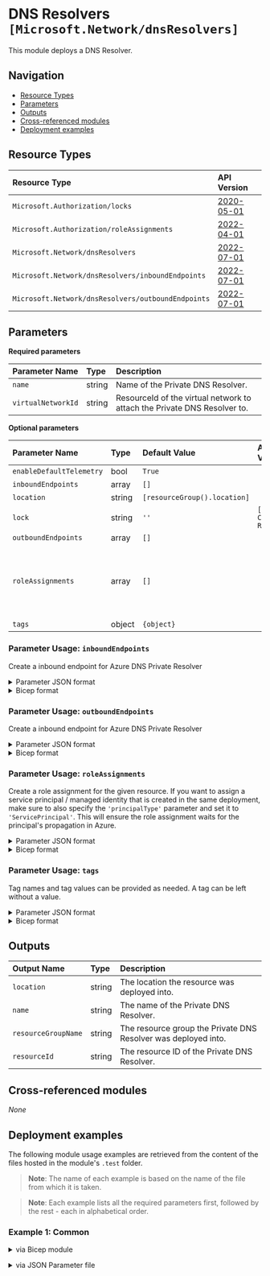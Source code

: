 # DNS Resolvers `[Microsoft.Network/dnsResolvers]`

This module deploys a DNS Resolver.

## Navigation

- [Resource Types](#Resource-Types)
- [Parameters](#Parameters)
- [Outputs](#Outputs)
- [Cross-referenced modules](#Cross-referenced-modules)
- [Deployment examples](#Deployment-examples)

## Resource Types

| Resource Type | API Version |
| :-- | :-- |
| `Microsoft.Authorization/locks` | [2020-05-01](https://learn.microsoft.com/en-us/azure/templates/Microsoft.Authorization/2020-05-01/locks) |
| `Microsoft.Authorization/roleAssignments` | [2022-04-01](https://learn.microsoft.com/en-us/azure/templates/Microsoft.Authorization/2022-04-01/roleAssignments) |
| `Microsoft.Network/dnsResolvers` | [2022-07-01](https://learn.microsoft.com/en-us/azure/templates/Microsoft.Network/2022-07-01/dnsResolvers) |
| `Microsoft.Network/dnsResolvers/inboundEndpoints` | [2022-07-01](https://learn.microsoft.com/en-us/azure/templates/Microsoft.Network/2022-07-01/dnsResolvers/inboundEndpoints) |
| `Microsoft.Network/dnsResolvers/outboundEndpoints` | [2022-07-01](https://learn.microsoft.com/en-us/azure/templates/Microsoft.Network/2022-07-01/dnsResolvers/outboundEndpoints) |

## Parameters

**Required parameters**

| Parameter Name | Type | Description |
| :-- | :-- | :-- |
| `name` | string | Name of the Private DNS Resolver. |
| `virtualNetworkId` | string | ResourceId of the virtual network to attach the Private DNS Resolver to. |

**Optional parameters**

| Parameter Name | Type | Default Value | Allowed Values | Description |
| :-- | :-- | :-- | :-- | :-- |
| `enableDefaultTelemetry` | bool | `True` |  | Enable telemetry via a Globally Unique Identifier (GUID). |
| `inboundEndpoints` | array | `[]` |  | Inbound Endpoints for Private DNS Resolver. |
| `location` | string | `[resourceGroup().location]` |  | Location for all resources. |
| `lock` | string | `''` | `['', CanNotDelete, ReadOnly]` | Specify the type of lock. |
| `outboundEndpoints` | array | `[]` |  | Outbound Endpoints for Private DNS Resolver. |
| `roleAssignments` | array | `[]` |  | Array of role assignment objects that contain the 'roleDefinitionIdOrName' and 'principalId' to define RBAC role assignments on this resource. In the roleDefinitionIdOrName attribute, you can provide either the display name of the role definition, or its fully qualified ID in the following format: '/providers/Microsoft.Authorization/roleDefinitions/c2f4ef07-c644-48eb-af81-4b1b4947fb11'. |
| `tags` | object | `{object}` |  | Tags of the resource. |


### Parameter Usage: `inboundEndpoints`

Create a inbound endpoint for Azure DNS Private Resolver

<details>

<summary>Parameter JSON format</summary>

```json
    "inboundEndpoints": {
      "value": [
        {
          "name": "[[namePrefix]]-az-pdnsin-x-001",
          "subnetId": "/subscriptions/[[subscriptionId]]/resourceGroups/validation-rg/providers/Microsoft.Network/virtualNetworks/adp-[[namePrefix]]-az-vnet-x-002/subnets/[[namePrefix]]-az-subnet-x-001"
        }
      ]
    },
```

</details>

<details>

<summary>Bicep format</summary>

```bicep
inboundEndpoints: [
    {
        name: '[[namePrefix]]-az-pdnsin-x-001'
        subnetId: '/subscriptions/[[subscriptionId]]/resourceGroups/validation-rg/providers/Microsoft.Network/virtualNetworks/adp-[[namePrefix]]-az-vnet-x-002/subnets/[[namePrefix]]-az-subnet-x-001'
    }
    {
        name: '[[namePrefix]]-az-pdnsin-x-002'
        subnetId: '/subscriptions/[[subscriptionId]]/resourceGroups/validation-rg/providers/Microsoft.Network/virtualNetworks/adp-[[namePrefix]]-az-vnet-x-002/subnets/[[namePrefix]]-az-subnet-x-002'
    }
]
```

</details>
<p>

### Parameter Usage: `outboundEndpoints`

Create a inbound endpoint for Azure DNS Private Resolver

<details>

<summary>Parameter JSON format</summary>

```json
    "outboundEndpoints": {
      "value": [
        {
          "name": "[[namePrefix]]-az-pdnsout-x-001",
          "subnetId": "/subscriptions/[[subscriptionId]]/resourceGroups/validation-rg/providers/Microsoft.Network/virtualNetworks/adp-[[namePrefix]]-az-vnet-x-002/subnets/[[namePrefix]]-az-subnet-x-001"
        }
      ]
    },
```

</details>

<details>

<summary>Bicep format</summary>

```bicep
outboundEndpoints: [
    {
        name: '[[namePrefix]]-az-pdnsout-x-001'
        subnetId: '/subscriptions/[[subscriptionId]]/resourceGroups/validation-rg/providers/Microsoft.Network/virtualNetworks/adp-[[namePrefix]]-az-vnet-x-002/subnets/[[namePrefix]]-az-subnet-x-001'
    }
    {
        name: '[[namePrefix]]-az-pdnsout-x-002'
        subnetId: '/subscriptions/[[subscriptionId]]/resourceGroups/validation-rg/providers/Microsoft.Network/virtualNetworks/adp-[[namePrefix]]-az-vnet-x-002/subnets/[[namePrefix]]-az-subnet-x-002'
    }
]
```

</details>
<p>

### Parameter Usage: `roleAssignments`

Create a role assignment for the given resource. If you want to assign a service principal / managed identity that is created in the same deployment, make sure to also specify the `'principalType'` parameter and set it to `'ServicePrincipal'`. This will ensure the role assignment waits for the principal's propagation in Azure.

<details>

<summary>Parameter JSON format</summary>

```json
"roleAssignments": {
    "value": [
        {
            "roleDefinitionIdOrName": "Reader",
            "description": "Reader Role Assignment",
            "principalIds": [
                "12345678-1234-1234-1234-123456789012", // object 1
                "78945612-1234-1234-1234-123456789012" // object 2
            ]
        },
        {
            "roleDefinitionIdOrName": "/providers/Microsoft.Authorization/roleDefinitions/c2f4ef07-c644-48eb-af81-4b1b4947fb11",
            "principalIds": [
                "12345678-1234-1234-1234-123456789012" // object 1
            ],
            "principalType": "ServicePrincipal"
        }
    ]
}
```

</details>

<details>

<summary>Bicep format</summary>

```bicep
roleAssignments: [
    {
        roleDefinitionIdOrName: 'Reader'
        description: 'Reader Role Assignment'
        principalIds: [
            '12345678-1234-1234-1234-123456789012' // object 1
            '78945612-1234-1234-1234-123456789012' // object 2
        ]
    }
    {
        roleDefinitionIdOrName: '/providers/Microsoft.Authorization/roleDefinitions/c2f4ef07-c644-48eb-af81-4b1b4947fb11'
        principalIds: [
            '12345678-1234-1234-1234-123456789012' // object 1
        ]
        principalType: 'ServicePrincipal'
    }
]
```

</details>
<p>

### Parameter Usage: `tags`

Tag names and tag values can be provided as needed. A tag can be left without a value.

<details>

<summary>Parameter JSON format</summary>

```json
"tags": {
    "value": {
        "Environment": "Non-Prod",
        "Contact": "test.user@testcompany.com",
        "PurchaseOrder": "1234",
        "CostCenter": "7890",
        "ServiceName": "DeploymentValidation",
        "Role": "DeploymentValidation"
    }
}
```

</details>

<details>

<summary>Bicep format</summary>

```bicep
tags: {
    Environment: 'Non-Prod'
    Contact: 'test.user@testcompany.com'
    PurchaseOrder: '1234'
    CostCenter: '7890'
    ServiceName: 'DeploymentValidation'
    Role: 'DeploymentValidation'
}
```

</details>
<p>

## Outputs

| Output Name | Type | Description |
| :-- | :-- | :-- |
| `location` | string | The location the resource was deployed into. |
| `name` | string | The name of the Private DNS Resolver. |
| `resourceGroupName` | string | The resource group the Private DNS Resolver was deployed into. |
| `resourceId` | string | The resource ID of the Private DNS Resolver. |

## Cross-referenced modules

_None_

## Deployment examples

The following module usage examples are retrieved from the content of the files hosted in the module's `.test` folder.
   >**Note**: The name of each example is based on the name of the file from which it is taken.

   >**Note**: Each example lists all the required parameters first, followed by the rest - each in alphabetical order.

<h3>Example 1: Common</h3>

<details>

<summary>via Bicep module</summary>

```bicep
module dnsResolver './network/dns-resolver/main.bicep' = {
  name: '${uniqueString(deployment().name, location)}-test-ndrcom'
  params: {
    // Required parameters
    name: 'ndrcom001'
    virtualNetworkId: '<virtualNetworkId>'
    // Non-required parameters
    enableDefaultTelemetry: '<enableDefaultTelemetry>'
    inboundEndpoints: [
      {
        name: 'az-pdnsin-x-001'
        subnetId: '<subnetId>'
      }
    ]
    outboundEndpoints: [
      {
        name: 'az-pdnsout-x-001'
        subnetId: '<subnetId>'
      }
    ]
    tags: {
      Environment: 'Non-Prod'
      Role: 'DeploymentValidation'
    }
  }
}
```

</details>
<p>

<details>

<summary>via JSON Parameter file</summary>

```json
{
  "$schema": "https://schema.management.azure.com/schemas/2019-04-01/deploymentParameters.json#",
  "contentVersion": "1.0.0.0",
  "parameters": {
    // Required parameters
    "name": {
      "value": "ndrcom001"
    },
    "virtualNetworkId": {
      "value": "<virtualNetworkId>"
    },
    // Non-required parameters
    "enableDefaultTelemetry": {
      "value": "<enableDefaultTelemetry>"
    },
    "inboundEndpoints": {
      "value": [
        {
          "name": "az-pdnsin-x-001",
          "subnetId": "<subnetId>"
        }
      ]
    },
    "outboundEndpoints": {
      "value": [
        {
          "name": "az-pdnsout-x-001",
          "subnetId": "<subnetId>"
        }
      ]
    },
    "tags": {
      "value": {
        "Environment": "Non-Prod",
        "Role": "DeploymentValidation"
      }
    }
  }
}
```

</details>
<p>
